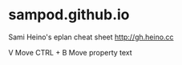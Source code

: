 # sampod.github.io
Sami Heino's eplan cheat sheet
http://gh.heino.cc

V         Move
CTRL + B  Move property text
